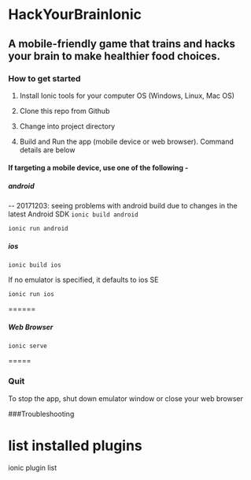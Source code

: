 # HackYourBrainIonic

## A mobile-friendly game that trains and hacks your brain to make healthier food choices. 

### How to get started

1. Install Ionic tools for your computer OS (Windows, Linux, Mac OS)

2. Clone this repo from Github

3. Change into project directory

4. Build and Run the app (mobile device or web browser). Command details are below



#### If targeting a mobile device, use one of the following - 
##### android
-- 20171203: seeing problems with android build due to changes in the latest Android SDK
`ionic build android`

`ionic run android`

##### ios
`ionic build ios`

If no emulator is specified, it defaults to ios SE

`ionic run ios`


======

##### Web Browser
`ionic serve`

=====

### Quit
To stop the app, shut down emulator window or close your web browser




###Troubleshooting
# list installed plugins
 ionic plugin list
